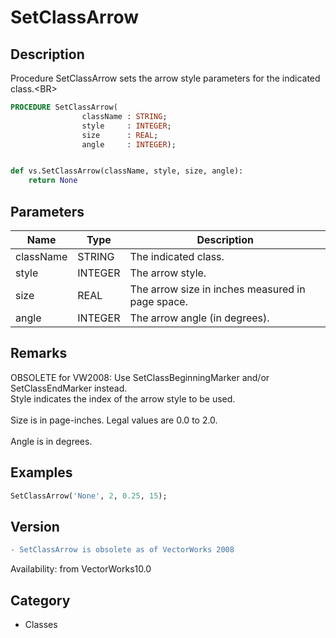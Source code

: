 # SetClassArrow

## Description
Procedure SetClassArrow sets the arrow style parameters for the indicated class.&lt;BR&gt;


```pascal
PROCEDURE SetClassArrow(
				className : STRING;
				style     : INTEGER;
				size      : REAL;
				angle     : INTEGER);
```

```python

def vs.SetClassArrow(className, style, size, angle):
    return None
```

## Parameters
|Name|Type|Description|
|---|---|---|
|className|STRING|The indicated class.|
|style|INTEGER|The arrow style.|
|size|REAL|The arrow size in inches measured in page space.|
|angle|INTEGER|The arrow angle (in degrees).|

## Remarks
OBSOLETE for VW2008: Use SetClassBeginningMarker and/or SetClassEndMarker instead.<BR>
Style indicates the index of the arrow style to be used.<BR>
<BR>
Size is in page-inches. Legal values are 0.0 to 2.0.<BR>
<BR>
Angle is in degrees.

## Examples
```pascal
SetClassArrow('None', 2, 0.25, 15);


```

## Version
```diff
- SetClassArrow is obsolete as of VectorWorks 2008
```

Availability: from VectorWorks10.0
## Category
* Classes

